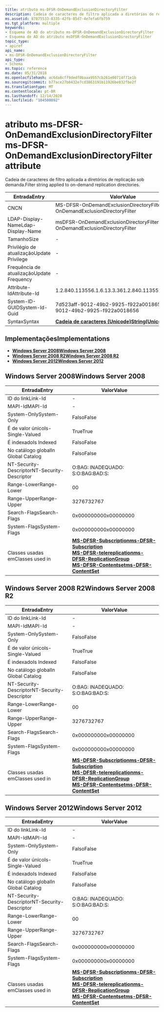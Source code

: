 ```yaml
---
title: atributo ms-DFSR-OnDemandExclusionDirectoryFilter
description: Cadeia de caracteres de filtro aplicada a diretórios de replicação sob demanda.
ms.assetid: 87875533-8335-42fb-85d7-4e7efa6fb759
ms.tgt_platform: multiple
keywords:
- Esquema de AD do atributo ms-DFSR-OnDemandExclusionDirectoryFilter
- Esquema de AD do atributo msDFSR-OnDemandExclusionDirectoryFilter
topic_type:
- apiref
api_name:
- ms-DFSR-OnDemandExclusionDirectoryFilter
api_type:
- Schema
ms.topic: reference
ms.date: 05/31/2018
ms.openlocfilehash: ac6da8cff9dedf0baaa9557cb261e00714f71e1b
ms.sourcegitcommit: b77ace27b0432e7cd3863191b11926be032fbe2f
ms.translationtype: MT
ms.contentlocale: pt-BR
ms.lasthandoff: 12/14/2020
ms.locfileid: "104500092"
---
```

# <a name="ms-dfsr-ondemandexclusiondirectoryfilter-attribute"></a><span data-ttu-id="474b7-105">atributo ms-DFSR-OnDemandExclusionDirectoryFilter</span><span class="sxs-lookup"><span data-stu-id="474b7-105">ms-DFSR-OnDemandExclusionDirectoryFilter attribute</span></span>

<span data-ttu-id="474b7-106">Cadeia de caracteres de filtro aplicada a diretórios de replicação sob demanda.</span><span class="sxs-lookup"><span data-stu-id="474b7-106">Filter string applied to on-demand replication directories.</span></span>



| <span data-ttu-id="474b7-107">Entrada</span><span class="sxs-lookup"><span data-stu-id="474b7-107">Entry</span></span> | <span data-ttu-id="474b7-108">Valor</span><span class="sxs-lookup"><span data-stu-id="474b7-108">Value</span></span> |
|-------------------|---------------------------------------------|
| <span data-ttu-id="474b7-109">CN</span><span class="sxs-lookup"><span data-stu-id="474b7-109">CN</span></span>                | <span data-ttu-id="474b7-110">MS-DFSR-OnDemandExclusionDirectoryFilter</span><span class="sxs-lookup"><span data-stu-id="474b7-110">ms-DFSR-OnDemandExclusionDirectoryFilter</span></span>    |
| <span data-ttu-id="474b7-111">LDAP-Display-Name</span><span class="sxs-lookup"><span data-stu-id="474b7-111">Ldap-Display-Name</span></span> | <span data-ttu-id="474b7-112">msDFSR-OnDemandExclusionDirectoryFilter</span><span class="sxs-lookup"><span data-stu-id="474b7-112">msDFSR-OnDemandExclusionDirectoryFilter</span></span>     |
| <span data-ttu-id="474b7-113">Tamanho</span><span class="sxs-lookup"><span data-stu-id="474b7-113">Size</span></span>              | \-                                          |
| <span data-ttu-id="474b7-114">Privilégio de atualização</span><span class="sxs-lookup"><span data-stu-id="474b7-114">Update Privilege</span></span>  | \-                                          |
| <span data-ttu-id="474b7-115">Frequência de atualização</span><span class="sxs-lookup"><span data-stu-id="474b7-115">Update Frequency</span></span>  | \-                                          |
| <span data-ttu-id="474b7-116">Attribute-Id</span><span class="sxs-lookup"><span data-stu-id="474b7-116">Attribute-Id</span></span>      | <span data-ttu-id="474b7-117">1.2.840.113556.1.6.13.3.36</span><span class="sxs-lookup"><span data-stu-id="474b7-117">1.2.840.113556.1.6.13.3.36</span></span>                  |
| <span data-ttu-id="474b7-118">System-ID-GUID</span><span class="sxs-lookup"><span data-stu-id="474b7-118">System-Id-Guid</span></span>    | <span data-ttu-id="474b7-119">7d523aff-9012-49b2-9925-f922a0018656</span><span class="sxs-lookup"><span data-stu-id="474b7-119">7d523aff-9012-49b2-9925-f922a0018656</span></span>        |
| <span data-ttu-id="474b7-120">Syntax</span><span class="sxs-lookup"><span data-stu-id="474b7-120">Syntax</span></span>            | [<span data-ttu-id="474b7-121">**Cadeia de caracteres (Unicode)**</span><span class="sxs-lookup"><span data-stu-id="474b7-121">**String(Unicode)**</span></span>](s-string-unicode.md) |



## <a name="implementations"></a><span data-ttu-id="474b7-122">Implementações</span><span class="sxs-lookup"><span data-stu-id="474b7-122">Implementations</span></span>

-   [<span data-ttu-id="474b7-123">**Windows Server 2008**</span><span class="sxs-lookup"><span data-stu-id="474b7-123">**Windows Server 2008**</span></span>](#windows-server-2008)
-   [<span data-ttu-id="474b7-124">**Windows Server 2008 R2**</span><span class="sxs-lookup"><span data-stu-id="474b7-124">**Windows Server 2008 R2**</span></span>](#windows-server-2008-r2)
-   [<span data-ttu-id="474b7-125">**Windows Server 2012**</span><span class="sxs-lookup"><span data-stu-id="474b7-125">**Windows Server 2012**</span></span>](#windows-server-2012)

## <a name="windows-server-2008"></a><span data-ttu-id="474b7-126">Windows Server 2008</span><span class="sxs-lookup"><span data-stu-id="474b7-126">Windows Server 2008</span></span>



| <span data-ttu-id="474b7-127">Entrada</span><span class="sxs-lookup"><span data-stu-id="474b7-127">Entry</span></span> | <span data-ttu-id="474b7-128">Valor</span><span class="sxs-lookup"><span data-stu-id="474b7-128">Value</span></span> |
|------------------------|--------------------------------------------------------------------------------------------------------------------------------------------------------------------------------------------------------|
| <span data-ttu-id="474b7-129">ID do link</span><span class="sxs-lookup"><span data-stu-id="474b7-129">Link-Id</span></span>                | \-                                                                                                                                                                                                     |
| <span data-ttu-id="474b7-130">MAPI-Id</span><span class="sxs-lookup"><span data-stu-id="474b7-130">MAPI-Id</span></span>                | \-                                                                                                                                                                                                     |
| <span data-ttu-id="474b7-131">System-Only</span><span class="sxs-lookup"><span data-stu-id="474b7-131">System-Only</span></span>            | <span data-ttu-id="474b7-132">Falso</span><span class="sxs-lookup"><span data-stu-id="474b7-132">False</span></span>                                                                                                                                                                                                  |
| <span data-ttu-id="474b7-133">É de valor único</span><span class="sxs-lookup"><span data-stu-id="474b7-133">Is-Single-Valued</span></span>       | <span data-ttu-id="474b7-134">True</span><span class="sxs-lookup"><span data-stu-id="474b7-134">True</span></span>                                                                                                                                                                                                   |
| <span data-ttu-id="474b7-135">É indexado</span><span class="sxs-lookup"><span data-stu-id="474b7-135">Is Indexed</span></span>             | <span data-ttu-id="474b7-136">Falso</span><span class="sxs-lookup"><span data-stu-id="474b7-136">False</span></span>                                                                                                                                                                                                  |
| <span data-ttu-id="474b7-137">No catálogo global</span><span class="sxs-lookup"><span data-stu-id="474b7-137">In Global Catalog</span></span>      | <span data-ttu-id="474b7-138">Falso</span><span class="sxs-lookup"><span data-stu-id="474b7-138">False</span></span>                                                                                                                                                                                                  |
| <span data-ttu-id="474b7-139">NT-Security-Descriptor</span><span class="sxs-lookup"><span data-stu-id="474b7-139">NT-Security-Descriptor</span></span> | <span data-ttu-id="474b7-140">O:BAG: INADEQUADO: S:</span><span class="sxs-lookup"><span data-stu-id="474b7-140">O:BAG:BAD:S:</span></span>                                                                                                                                                                                           |
| <span data-ttu-id="474b7-141">Range-Lower</span><span class="sxs-lookup"><span data-stu-id="474b7-141">Range-Lower</span></span>            | <span data-ttu-id="474b7-142">0</span><span class="sxs-lookup"><span data-stu-id="474b7-142">0</span></span>                                                                                                                                                                                                      |
| <span data-ttu-id="474b7-143">Range-Upper</span><span class="sxs-lookup"><span data-stu-id="474b7-143">Range-Upper</span></span>            | <span data-ttu-id="474b7-144">32767</span><span class="sxs-lookup"><span data-stu-id="474b7-144">32767</span></span>                                                                                                                                                                                                  |
| <span data-ttu-id="474b7-145">Search-Flags</span><span class="sxs-lookup"><span data-stu-id="474b7-145">Search-Flags</span></span>           | <span data-ttu-id="474b7-146">0x00000000</span><span class="sxs-lookup"><span data-stu-id="474b7-146">0x00000000</span></span>                                                                                                                                                                                             |
| <span data-ttu-id="474b7-147">System-Flags</span><span class="sxs-lookup"><span data-stu-id="474b7-147">System-Flags</span></span>           | <span data-ttu-id="474b7-148">0x00000000</span><span class="sxs-lookup"><span data-stu-id="474b7-148">0x00000000</span></span>                                                                                                                                                                                             |
| <span data-ttu-id="474b7-149">Classes usadas em</span><span class="sxs-lookup"><span data-stu-id="474b7-149">Classes used in</span></span>        | [<span data-ttu-id="474b7-150">**MS-DFSR-Subscription**</span><span class="sxs-lookup"><span data-stu-id="474b7-150">**ms-DFSR-Subscription**</span></span>](c-msdfsr-subscription.md)<br/> [<span data-ttu-id="474b7-151">**MS-DFSR-telereplication**</span><span class="sxs-lookup"><span data-stu-id="474b7-151">**ms-DFSR-ReplicationGroup**</span></span>](c-msdfsr-replicationgroup.md)<br/> [<span data-ttu-id="474b7-152">**MS-DFSR-Contentset**</span><span class="sxs-lookup"><span data-stu-id="474b7-152">**ms-DFSR-ContentSet**</span></span>](c-msdfsr-contentset.md)<br/> |



## <a name="windows-server-2008-r2"></a><span data-ttu-id="474b7-153">Windows Server 2008 R2</span><span class="sxs-lookup"><span data-stu-id="474b7-153">Windows Server 2008 R2</span></span>



| <span data-ttu-id="474b7-154">Entrada</span><span class="sxs-lookup"><span data-stu-id="474b7-154">Entry</span></span> | <span data-ttu-id="474b7-155">Valor</span><span class="sxs-lookup"><span data-stu-id="474b7-155">Value</span></span> |
|------------------------|--------------------------------------------------------------------------------------------------------------------------------------------------------------------------------------------------------|
| <span data-ttu-id="474b7-156">ID do link</span><span class="sxs-lookup"><span data-stu-id="474b7-156">Link-Id</span></span>                | \-                                                                                                                                                                                                     |
| <span data-ttu-id="474b7-157">MAPI-Id</span><span class="sxs-lookup"><span data-stu-id="474b7-157">MAPI-Id</span></span>                | \-                                                                                                                                                                                                     |
| <span data-ttu-id="474b7-158">System-Only</span><span class="sxs-lookup"><span data-stu-id="474b7-158">System-Only</span></span>            | <span data-ttu-id="474b7-159">Falso</span><span class="sxs-lookup"><span data-stu-id="474b7-159">False</span></span>                                                                                                                                                                                                  |
| <span data-ttu-id="474b7-160">É de valor único</span><span class="sxs-lookup"><span data-stu-id="474b7-160">Is-Single-Valued</span></span>       | <span data-ttu-id="474b7-161">True</span><span class="sxs-lookup"><span data-stu-id="474b7-161">True</span></span>                                                                                                                                                                                                   |
| <span data-ttu-id="474b7-162">É indexado</span><span class="sxs-lookup"><span data-stu-id="474b7-162">Is Indexed</span></span>             | <span data-ttu-id="474b7-163">Falso</span><span class="sxs-lookup"><span data-stu-id="474b7-163">False</span></span>                                                                                                                                                                                                  |
| <span data-ttu-id="474b7-164">No catálogo global</span><span class="sxs-lookup"><span data-stu-id="474b7-164">In Global Catalog</span></span>      | <span data-ttu-id="474b7-165">Falso</span><span class="sxs-lookup"><span data-stu-id="474b7-165">False</span></span>                                                                                                                                                                                                  |
| <span data-ttu-id="474b7-166">NT-Security-Descriptor</span><span class="sxs-lookup"><span data-stu-id="474b7-166">NT-Security-Descriptor</span></span> | <span data-ttu-id="474b7-167">O:BAG: INADEQUADO: S:</span><span class="sxs-lookup"><span data-stu-id="474b7-167">O:BAG:BAD:S:</span></span>                                                                                                                                                                                           |
| <span data-ttu-id="474b7-168">Range-Lower</span><span class="sxs-lookup"><span data-stu-id="474b7-168">Range-Lower</span></span>            | <span data-ttu-id="474b7-169">0</span><span class="sxs-lookup"><span data-stu-id="474b7-169">0</span></span>                                                                                                                                                                                                      |
| <span data-ttu-id="474b7-170">Range-Upper</span><span class="sxs-lookup"><span data-stu-id="474b7-170">Range-Upper</span></span>            | <span data-ttu-id="474b7-171">32767</span><span class="sxs-lookup"><span data-stu-id="474b7-171">32767</span></span>                                                                                                                                                                                                  |
| <span data-ttu-id="474b7-172">Search-Flags</span><span class="sxs-lookup"><span data-stu-id="474b7-172">Search-Flags</span></span>           | <span data-ttu-id="474b7-173">0x00000000</span><span class="sxs-lookup"><span data-stu-id="474b7-173">0x00000000</span></span>                                                                                                                                                                                             |
| <span data-ttu-id="474b7-174">System-Flags</span><span class="sxs-lookup"><span data-stu-id="474b7-174">System-Flags</span></span>           | <span data-ttu-id="474b7-175">0x00000000</span><span class="sxs-lookup"><span data-stu-id="474b7-175">0x00000000</span></span>                                                                                                                                                                                             |
| <span data-ttu-id="474b7-176">Classes usadas em</span><span class="sxs-lookup"><span data-stu-id="474b7-176">Classes used in</span></span>        | [<span data-ttu-id="474b7-177">**MS-DFSR-Subscription**</span><span class="sxs-lookup"><span data-stu-id="474b7-177">**ms-DFSR-Subscription**</span></span>](c-msdfsr-subscription.md)<br/> [<span data-ttu-id="474b7-178">**MS-DFSR-telereplication**</span><span class="sxs-lookup"><span data-stu-id="474b7-178">**ms-DFSR-ReplicationGroup**</span></span>](c-msdfsr-replicationgroup.md)<br/> [<span data-ttu-id="474b7-179">**MS-DFSR-Contentset**</span><span class="sxs-lookup"><span data-stu-id="474b7-179">**ms-DFSR-ContentSet**</span></span>](c-msdfsr-contentset.md)<br/> |



## <a name="windows-server-2012"></a><span data-ttu-id="474b7-180">Windows Server 2012</span><span class="sxs-lookup"><span data-stu-id="474b7-180">Windows Server 2012</span></span>



| <span data-ttu-id="474b7-181">Entrada</span><span class="sxs-lookup"><span data-stu-id="474b7-181">Entry</span></span> | <span data-ttu-id="474b7-182">Valor</span><span class="sxs-lookup"><span data-stu-id="474b7-182">Value</span></span> |
|------------------------|--------------------------------------------------------------------------------------------------------------------------------------------------------------------------------------------------------|
| <span data-ttu-id="474b7-183">ID do link</span><span class="sxs-lookup"><span data-stu-id="474b7-183">Link-Id</span></span>                | \-                                                                                                                                                                                                     |
| <span data-ttu-id="474b7-184">MAPI-Id</span><span class="sxs-lookup"><span data-stu-id="474b7-184">MAPI-Id</span></span>                | \-                                                                                                                                                                                                     |
| <span data-ttu-id="474b7-185">System-Only</span><span class="sxs-lookup"><span data-stu-id="474b7-185">System-Only</span></span>            | <span data-ttu-id="474b7-186">Falso</span><span class="sxs-lookup"><span data-stu-id="474b7-186">False</span></span>                                                                                                                                                                                                  |
| <span data-ttu-id="474b7-187">É de valor único</span><span class="sxs-lookup"><span data-stu-id="474b7-187">Is-Single-Valued</span></span>       | <span data-ttu-id="474b7-188">True</span><span class="sxs-lookup"><span data-stu-id="474b7-188">True</span></span>                                                                                                                                                                                                   |
| <span data-ttu-id="474b7-189">É indexado</span><span class="sxs-lookup"><span data-stu-id="474b7-189">Is Indexed</span></span>             | <span data-ttu-id="474b7-190">Falso</span><span class="sxs-lookup"><span data-stu-id="474b7-190">False</span></span>                                                                                                                                                                                                  |
| <span data-ttu-id="474b7-191">No catálogo global</span><span class="sxs-lookup"><span data-stu-id="474b7-191">In Global Catalog</span></span>      | <span data-ttu-id="474b7-192">Falso</span><span class="sxs-lookup"><span data-stu-id="474b7-192">False</span></span>                                                                                                                                                                                                  |
| <span data-ttu-id="474b7-193">NT-Security-Descriptor</span><span class="sxs-lookup"><span data-stu-id="474b7-193">NT-Security-Descriptor</span></span> | <span data-ttu-id="474b7-194">O:BAG: INADEQUADO: S:</span><span class="sxs-lookup"><span data-stu-id="474b7-194">O:BAG:BAD:S:</span></span>                                                                                                                                                                                           |
| <span data-ttu-id="474b7-195">Range-Lower</span><span class="sxs-lookup"><span data-stu-id="474b7-195">Range-Lower</span></span>            | <span data-ttu-id="474b7-196">0</span><span class="sxs-lookup"><span data-stu-id="474b7-196">0</span></span>                                                                                                                                                                                                      |
| <span data-ttu-id="474b7-197">Range-Upper</span><span class="sxs-lookup"><span data-stu-id="474b7-197">Range-Upper</span></span>            | <span data-ttu-id="474b7-198">32767</span><span class="sxs-lookup"><span data-stu-id="474b7-198">32767</span></span>                                                                                                                                                                                                  |
| <span data-ttu-id="474b7-199">Search-Flags</span><span class="sxs-lookup"><span data-stu-id="474b7-199">Search-Flags</span></span>           | <span data-ttu-id="474b7-200">0x00000000</span><span class="sxs-lookup"><span data-stu-id="474b7-200">0x00000000</span></span>                                                                                                                                                                                             |
| <span data-ttu-id="474b7-201">System-Flags</span><span class="sxs-lookup"><span data-stu-id="474b7-201">System-Flags</span></span>           | <span data-ttu-id="474b7-202">0x00000000</span><span class="sxs-lookup"><span data-stu-id="474b7-202">0x00000000</span></span>                                                                                                                                                                                             |
| <span data-ttu-id="474b7-203">Classes usadas em</span><span class="sxs-lookup"><span data-stu-id="474b7-203">Classes used in</span></span>        | [<span data-ttu-id="474b7-204">**MS-DFSR-Subscription**</span><span class="sxs-lookup"><span data-stu-id="474b7-204">**ms-DFSR-Subscription**</span></span>](c-msdfsr-subscription.md)<br/> [<span data-ttu-id="474b7-205">**MS-DFSR-telereplication**</span><span class="sxs-lookup"><span data-stu-id="474b7-205">**ms-DFSR-ReplicationGroup**</span></span>](c-msdfsr-replicationgroup.md)<br/> [<span data-ttu-id="474b7-206">**MS-DFSR-Contentset**</span><span class="sxs-lookup"><span data-stu-id="474b7-206">**ms-DFSR-ContentSet**</span></span>](c-msdfsr-contentset.md)<br/> |



 

 





